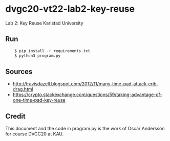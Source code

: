 # dvgc20-vt22-lab2-key-reuse
Lab 2: Key Reuse Karlstad University

## Run
```bash
    $ pip install -r requirements.txt
    $ python3 program.py
```

## Sources
* http://travisdazell.blogspot.com/2012/11/many-time-pad-attack-crib-drag.html
* https://crypto.stackexchange.com/questions/59/taking-advantage-of-one-time-pad-key-reuse

## Credit
This document and the code in program.py is the work of Oscar Andersson for course DVGC20 at KAU.